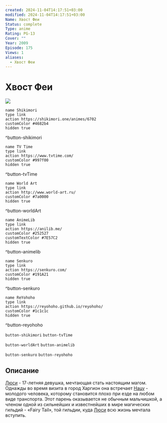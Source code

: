 ```yaml
---
created: 2024-11-04T14:17:51+03:00
modified: 2024-11-04T14:17:51+03:00
Name: Хвост Феи
Status: complete
Type: anime
Rating: PG-13
Cover: ""
Year: 2009
Episode: 175
Views: 1
aliases:
  - Хвост Феи
---
```


# Хвост Феи

![](https://nyaa.shikimori.one/uploads/poster/animes/6702/332c296606ef55084c92c1c06c8d3d06.jpeg)

```button
name Shikimori
type link
action https://shikimori.one/animes/6702
customColor #4682b4
hidden true
```
^button-shikimori

```button
name TV Time
type link
action https://www.tvtime.com/
customColor #997f00
hidden true
```
^button-tvTime

```button
name World Art
type link
action http://www.world-art.ru/
customColor #7a0000
hidden true
```
^button-worldArt

```button
name AnimeLib
type link
action https://anilib.me/
customColor #252527
customTextColor #7E57C2
hidden true
```
^button-animelib

```button
name Senkuro
type link
action https://senkuro.com/
customColor #191A21
hidden true
```
^button-senkuro

```button
name ReYohoho
type link
action https://reyohoho.github.io/reyohoho/
customColor #1c1c1c
hidden true
```
^button-reyohoho

`button-shikimori` `button-tvTime`

`button-worldArt` `button-animelib`

`button-senkuro` `button-reyohoho`

## Описание

[Люси](https://shikimori.one/characters/5186-lucy-heartfilia) - 17-летняя девушка, мечтающая стать настоящим магом. Однажды во время визита в город Харгион она встречает [Нацу](https://shikimori.one/characters/5187-natsu-dragneel) - молодого человека, которому становится плохо при езде на любом виде транспорта. Этот парень оказывается не обычным мальчишкой, а членом одной из сильнейших и известнейших в мире магических гильдий - «Fairy Tail», той гильдии, куда [Люси](https://shikimori.one/characters/5186-lucy-heartfilia) всю жизнь мечтала вступить.
